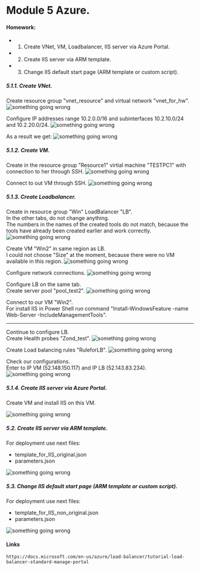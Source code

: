 # Module 5 Azure.

#### Homework: 
* 1. Create VNet, VM, Loadbalancer, IIS server via Azure Portal.
* 2. Create IIS server via ARM template.
* 3. Change IIS default start page (ARM template or custom script).


##### 5.1.1. Create VNet.

Create resource group "vnet_resource" and virtual network "vnet_for_hw".
![something going wrong](https://user-images.githubusercontent.com/22638433/78031278-fe197e80-736b-11ea-8199-d2b32c3880f1.PNG)

Configure IP addresses range 10.2.0.0/16 and subinterfaces 10.2.10.0/24 and 10.2.20.0/24.
![something going wrong](https://user-images.githubusercontent.com/22638433/78031281-ff4aab80-736b-11ea-8d1a-9bada18668f1.PNG)

As a result we get:
![something going wrong](https://user-images.githubusercontent.com/22638433/78031285-ffe34200-736b-11ea-8d35-b340143d7e28.PNG)


##### 5.1.2. Create VM.

Create in the resource group "Resource1" virtial machine "TESTPC1" with connection to her through SSH.
![something going wrong](https://user-images.githubusercontent.com/22638433/78031287-ffe34200-736b-11ea-9714-2b0a062fa8de.PNG)

Connect to out VM through SSH.
![something going wrong](https://user-images.githubusercontent.com/22638433/78031288-007bd880-736c-11ea-887e-780abc3fde48.PNG)


##### 5.1.3. Create Loadbalancer.

Create in resource group "Win" LoadBalancer "LB".<br>
In the other tabs, do not change anything. <br>
The numbers in the names of the created tools do not match, because the tools have already been created earlier and work correctly. <br>
![something going wrong](https://user-images.githubusercontent.com/22638433/78031370-243f1e80-736c-11ea-8f06-282c52515278.PNG)

Create VM "Win2" in same region as LB. <br>
I could not choose "Size" at the moment, because there were no VM available in this region.
![something going wrong](https://user-images.githubusercontent.com/22638433/78031372-24d7b500-736c-11ea-8b02-d60a66aea7bf.PNG)

Configure network connections.
![something going wrong](https://user-images.githubusercontent.com/22638433/78031373-24d7b500-736c-11ea-9fba-81601e3e6811.PNG)

Configure LB on the same tab. <br>
Create server pool "pool_test2".
![something going wrong](https://user-images.githubusercontent.com/22638433/78031376-25704b80-736c-11ea-9025-85a18c69a3f9.PNG)

Connect to our VM "Win2". <br>
For install IIS in Power Shell run command "Install-WindowsFeature -name Web-Server -IncludeManagementTools". <br>

_________

Сontinue to configure LB. <br>
Create Health probes "Zond_test".
![something going wrong](https://user-images.githubusercontent.com/22638433/78031377-2608e200-736c-11ea-806a-9b4554a0a88a.PNG)

Create Load balancing rules "RuleforLB".
![something going wrong](https://user-images.githubusercontent.com/22638433/78031381-2608e200-736c-11ea-91c5-f8b3f94ae79b.PNG)

Check our configurations. <br>
Enter to IP VM (52.148.150.117) and IP LB (52.143.83.234).
![something going wrong](https://user-images.githubusercontent.com/22638433/78031384-26a17880-736c-11ea-9baf-cfd64bfbc5b8.PNG)


##### 5.1.4. Create IIS server via Azure Portal.

Create VM and install IIS on this VM.

![something going wrong](https://user-images.githubusercontent.com/22638433/78031503-50f33600-736c-11ea-938f-eebacefd948f.PNG)


##### 5.2. Create IIS server via ARM template.

For deployment use next files: <br>
* template_for_IIS_original.json  
* parameters.json

![something going wrong](https://user-images.githubusercontent.com/22638433/78031508-52246300-736c-11ea-9fb6-1ecf587e8520.PNG)



##### 5.3. Change IIS default start page (ARM template or custom script).

For deployment use next files: <br>
* template_for_IIS_non_original.json  
* parameters.json

![something going wrong](https://user-images.githubusercontent.com/22638433/78031510-52bcf980-736c-11ea-8c11-d50394861f83.PNG)


#### Links

    https://docs.microsoft.com/en-us/azure/load-balancer/tutorial-load-balancer-standard-manage-portal